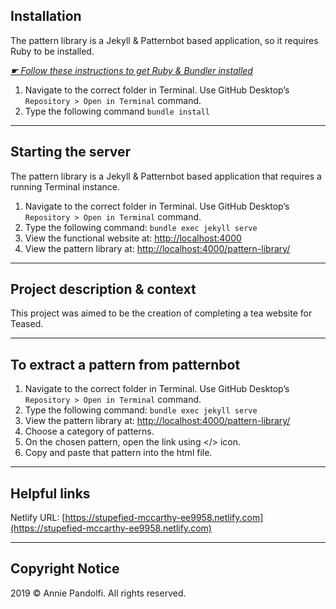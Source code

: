 ## Installation

The pattern library is a Jekyll & Patternbot based application, so it requires Ruby to be installed.

[*☛ Follow these instructions to get Ruby & Bundler installed*](https://learn-the-web.algonquindesign.ca/courses/web-dev-4/install-more-developer-tools/)

1. Navigate to the correct folder in Terminal. Use GitHub Desktop’s `Repository > Open in Terminal` command.
2. Type the following command `bundle install`

---

## Starting the server

The pattern library is a Jekyll & Patternbot based application that requires a running Terminal instance.

1. Navigate to the correct folder in Terminal. Use GitHub Desktop’s `Repository > Open in Terminal` command.
2. Type the following command: `bundle exec jekyll serve`
3. View the functional website at: [http://localhost:4000](http://localhost:4000)
4. View the pattern library at: [http://localhost:4000/pattern-library/](http://localhost:4000/pattern-library/)

---

## Project description & context

This project was aimed to be the creation of completing a tea website for Teased.

---

## To extract a pattern from patternbot

1. Navigate to the correct folder in Terminal. Use GitHub Desktop’s `Repository > Open in Terminal` command.
2. Type the following command: `bundle exec jekyll serve`
3. View the pattern library at: [http://localhost:4000/pattern-library/](http://localhost:4000/pattern-library/)
4. Choose a category of patterns.
5. On the chosen pattern, open the link using </> icon.
6. Copy and paste that pattern into the html file.

---

## Helpful links

Netlify URL: [https://stupefied-mccarthy-ee9958.netlify.com](https://stupefied-mccarthy-ee9958.netlify.com)

---
## Copyright Notice

2019 © Annie Pandolfi. All rights reserved.
